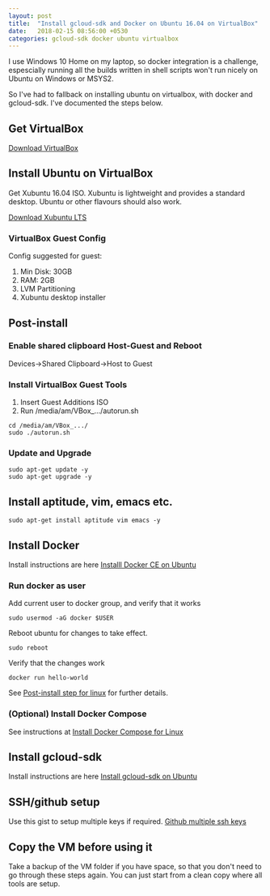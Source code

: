 ```yaml
---
layout: post
title:  "Install gcloud-sdk and Docker on Ubuntu 16.04 on VirtualBox"
date:   2018-02-15 08:56:00 +0530
categories: gcloud-sdk docker ubuntu virtualbox
---
```


I use Windows 10 Home on my laptop, so docker integration is a challenge, espescially running all the builds written in shell scripts won't run nicely on Ubuntu on Windows or MSYS2.

So I've had to fallback on installing ubuntu on virtualbox, with docker and gcloud-sdk. I've documented the steps below.

## Get VirtualBox

[Download VirtualBox](https://www.virtualbox.org/wiki/Downloads)

## Install Ubuntu on VirtualBox

Get Xubuntu 16.04 ISO. Xubuntu is lightweight and provides a standard desktop. Ubuntu or other flavours should also work.

[Download Xubuntu LTS](https://xubuntu.org/download#lts)

### VirtualBox Guest Config

Config suggested for guest:
1. Min Disk: 30GB
2. RAM: 2GB
3. LVM Partitioning
4. Xubuntu desktop installer

## Post-install

### Enable shared clipboard Host-Guest and Reboot

Devices->Shared Clipboard->Host to Guest

### Install VirtualBox Guest Tools
1. Insert Guest Additions ISO
2. Run /media/am/VBox_.../autorun.sh

```
cd /media/am/VBox_.../
sudo ./autorun.sh
```

### Update and Upgrade
```
sudo apt-get update -y
sudo apt-get upgrade -y
```

## Install aptitude, vim, emacs etc.
```
sudo apt-get install aptitude vim emacs -y
```

## Install Docker
Install instructions are here [Installl Docker CE on Ubuntu](https://docs.docker.com/install/linux/docker-ce/ubuntu/)

### Run docker as user
Add current user to docker group, and verify that it works

```
sudo usermod -aG docker $USER
```

Reboot ubuntu for changes to take effect.

```
sudo reboot
```

Verify that the changes work

```
docker run hello-world
```

See [Post-install step for linux](https://docs.docker.com/install/linux/linux-postinstall/) for further details.

### (Optional) Install Docker Compose

See instructions at [Install Docker Compose for Linux](https://docs.docker.com/compose/install/#install-compose)

## Install gcloud-sdk
Install instructions are here [Install gcloud-sdk on Ubuntu](https://cloud.google.com/sdk/docs/quickstart-debian-ubuntu)

## SSH/github setup
Use this gist to setup multiple keys if required.
[Github multiple ssh keys](https://gist.github.com/jexchan/2351996)

## Copy the VM before using it
Take a backup of the VM folder if you have space, so that you don't need to go through these steps again. You can just start from a clean copy where all tools are setup.